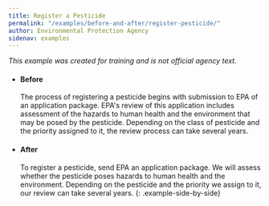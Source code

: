 ```yaml
---
title: Register a Pesticide
permalink: "/examples/before-and-after/register-pesticide/"
author: Environmental Protection Agency
sidenav: examples
---
```


_This example was created for training and is not official agency text._

* #### Before

  The process of registering a pesticide begins with submission to EPA of an application package. EPA's review of this application includes assessment of the hazards to human health and the environment that may be posed by the pesticide. Depending on the class of pesticide and the priority assigned to it, the review process can take several years.

* #### After

  To register a pesticide, send EPA an application package. We will assess whether the pesticide poses hazards to human health and the environment. Depending on the pesticide and the priority we assign to it, our review can take several years.
{: .example-side-by-side}
